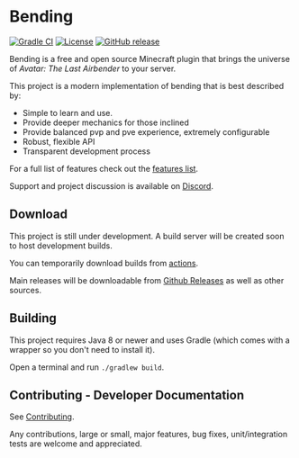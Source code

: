 # Bending

[![Gradle CI](https://img.shields.io/github/workflow/status/PrimordialMoros/Bending/Build?style=flat-square)](https://github.com/PrimordialMoros/Bending/actions)
[![License](https://img.shields.io/github/license/PrimordialMoros/Bending?color=blue&style=flat-square)](LICENSE)
[![GitHub release](https://img.shields.io/github/v/release/PrimordialMoros/Bending?style=flat-square)](https://github.com/PrimordialMoros/Bending/releases)

Bending is a free and open source Minecraft plugin that brings the universe of _Avatar: The Last Airbender_ to your server.

This project is a modern implementation of bending that is best described by:
- Simple to learn and use.
- Provide deeper mechanics for those inclined
- Provide balanced pvp and pve experience, extremely configurable
- Robust, flexible API
- Transparent development process

For a full list of features check out the [features list](https://github.com/PrimordialMoros/Bending/wiki/Features).

Support and project discussion is available on [Discord](https://discord.gg/sjwncgE).

## Download

This project is still under development. A build server will be created soon to host development builds.

You can temporarily download builds from [actions](https://github.com/PrimordialMoros/Bending/actions).

Main releases will be downloadable from [Github Releases](https://github.com/PrimordialMoros/Bending/releases) as well as other sources.

## Building

This project requires Java 8 or newer and uses Gradle (which comes with a wrapper so you don't need to install it).

Open a terminal and run `./gradlew build`.

## Contributing - Developer Documentation

See [Contributing](CONTRIBUTING.md).

Any contributions, large or small, major features, bug fixes, unit/integration tests are welcome and appreciated.

